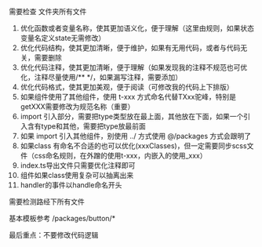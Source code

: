<!-- 优化规则 -->

需要检查 文件夹所有文件

1. 优化函数或者变量名称，使其更加语义化，便于理解（这里由规则，如果状态变量名定义state无需修改）
2. 优化代码结构，使其更加清晰，便于维护，如果有无用代码，或者与代码无关，需要删除
3. 优化代码注释，使其更加清晰，便于理解（如果发现我的注释不规范也可优化，注释尽量使用/** */，如果漏写注释，需要添加）
4. 优化代码格式，使其更加美观，便于阅读（可修改我的代码上下排版）
5. 如果组件使用了其他组件，使用 t-xxx 方式命名代替TXxx驼峰，特别是getXXX需要修改为规范名称（重要）
6. import 引入部分，需要把type类型放在最上面，其他放在下面，如果一个引入含有type和其他，需要把type放最前面
7. 如果 import 引入其他组件，别使用 ../ 方式使用 @/packages 方式会跟明了
8. 如果class 有命名不合适的也可以优化(xxxClasses)，但一定需要同步scss文件（css命名规则，在外蹭的使用t-xxx，内嵌入的使用\_xxx）
9. index.ts导出文件只需要优化注释即可
10. 组件如果class使用复杂可以抽离出来
11. handler的事件以handle命名开头

需要检测路经下所有文件


基本模板参考 /packages/button/*

最后重点：不要修改代码逻辑
